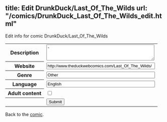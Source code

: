 title: Edit DrunkDuck/Last_Of_The_Wilds
url: "/comics/DrunkDuck_Last_Of_The_Wilds_edit.html"
---
Edit info for comic DrunkDuck/Last_Of_The_Wilds

<form name="comic" action="http://gaepostmail.appspot.com/comic/" method="post">
<table class="comicinfo">
<tr>
<th>Description</th><td><textarea name="description" cols="40" rows="3">-</textarea></td>
</tr>
<tr>
<th>Website</th><td><input type="text" name="url" value="http://www.theduckwebcomics.com/Last_Of_The_Wilds/" size="40"/></td>
</tr>
<tr>
<th>Genre</th><td><input type="text" name="genre" value="Other" size="40"/></td>
</tr>
<tr>
<th>Language</th><td><input type="text" name="language" value="English" size="40"/></td>
</tr>
<tr>
<th>Adult content</th><td><input type="checkbox" name="adult" value="adult" /></td>
</tr>
<tr>
<th></th><td>
<input type="hidden" name="comic" value="DrunkDuck_Last_Of_The_Wilds" />
<input type="submit" name="submit" value="Submit" />
</td>
</tr>
</table>
</form>

Back to the [comic](DrunkDuck_Last_Of_The_Wilds.html).
